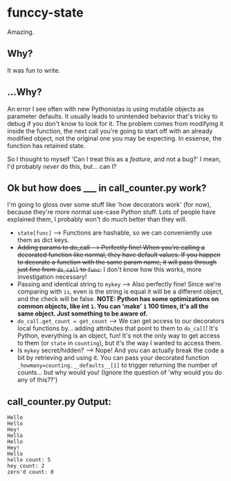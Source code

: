 # funccy-state
Amazing.

## Why?
It was fun to write.

## ...Why?
An error I see often with new Pythonistas is using mutable objects as parameter defaults. It usually leads to unintended behavior that's tricky to debug if you don't know to look for it. The problem comes from modifying it inside the function, the next call you're going to start off with an already modified object, not the original one you may be expecting. In essense, the function has retained state.

So I thought to myself 'Can I treat this as a *feature*, and not a bug?' I mean, I'd probably *never* do this, but... can I?

## Ok but how does ___ in call_counter.py work?
I'm going to gloss over some stuff like 'how decorators work' (for now), because they're more normal use-case Python stuff. Lots of people have explained them, I probably won't do much better than they will.

* `state[func]` --> Functions are hashable, so we can conveniently use them as dict keys.
* ~~Adding params to do_call --> Perfectly fine! When you're calling a decorated function like normal, they have default values. If you happen to decorate a function with the same param name, it will pass through just fine from `do_call` to `func`.~~ I don't know how this works, more investigation necessary!
* Passing and identical string to `mykey` --> Also perfectly fine! Since we're comparing with `is`, even is the string is equal it will be a different object, and the check will be false. **NOTE: Python has some optimizations on common objects, like int `1`. You can 'make' `1` 100 times, it's all the same object. Just something to be aware of.**
* `do_call.get_count = get_count` --> We can get access to our decorators local functions by... adding attributes that point to them to `do_call`! It's Python, everything is an object, fun! It's not the only way to get access to them (or `state` in `counting`), but it's the way I wanted to access them.
* Is `mykey` secret/hidden? --> Nope! And you can actually break the code a bit by retrieving and using it. You can pass your decorated function `_howmany=counting.__defaults__[1]` to trigger returning the number of counts... but why would you! (Ignore the question of 'why would you do any of this??')


## call_counter.py Output:
```
Hello
Hello
Hey!
Hello
Hello
Hey!
Hello
hello count: 5
hey count: 2
zero'd count: 0
```
